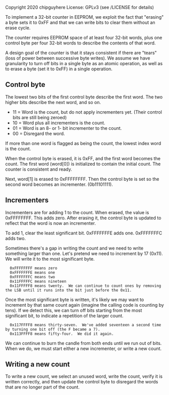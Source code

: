 Copyright 2020 chipguyhere
License: GPLv3 (see /LICENSE for details)

To implement a 32-bit counter in EEPROM, we exploit the fact that "erasing" a byte sets it to 0xFF and that we can write bits
to clear them without an erase cycle.

The counter requires EEPROM space of at least four 32-bit words, plus one control byte per four 32-bit words to describe
the contents of that word.

A design goal of the counter is that it stays consistent if there are "tears" (loss of power between successive byte writes).
We assume we have granularity to turn off bits in a single byte as an atomic operation,
as well as to erase a byte (set it to 0xFF) in a single operation.

## Control byte

The lowest two bits of the first control byte describe the first word.  The two higher bits describe the next word, and so on.

* 11 = Word is the count, but do not apply incrementers yet.  (Their control bits are still being zeroed)
* 10 = Word plus all incrementers is the count.
* 01 = Word is an 8- or 1- bit incrementer to the count.
* 00 = Disregard the word.

If more than one word is flagged as being the count, the lowest index word is the count.

When the control byte is erased, it is 0xFF, and the first word becomes the count.  The first word (word[0]) is initialized to contain the
initial count.  The counter is consistent and ready.

Next, word[1] is erased to 0xFFFFFFFF.  Then the control byte is set so the second word becomes an incrementer.  (0b11101111).

## Incrementers

Incrementers are for adding 1 to the count.  When erased, the value is 0xFFFFFFFF.  This adds zero.  After erasing it, the control byte is
updated to reflect that the word is now an incrementer.

To add 1, clear the least significant bit.  0xFFFFFFFE adds one.  0xFFFFFFFC adds two.

Sometimes there's a gap in writing the count and we need to write something larger than one.  Let's pretend we need to increment by 17
(0x11).  We will write it to the most significant byte.

```
  0xFFFFFFFF means zero
  0xFFFFFFFE means one
  0xFFFFFFFC means two
  0x11FFFFFC means nineteen
  0x11FFFFF8 means twenty.  We can continue to count ones by removing the LSB until it runs into the bit just before the 0x11.
```

Once the most significant byte is written, it's likely we may want to increment by that same count again (imagine the calling code is counting by tens).
If we detect this, we can turn off bits starting from the most significant bit, to indicate a repetition of the larger count.

```
  0x117FFFF8 means thirty-seven.  We've added seventeen a second time by turning one bit off (the F became a 7).
  0x113FFFF8 means fifty-four.  We did it again.
```

We can continue to burn the candle from both ends until we run out of bits.  When we do, we must start either a new incrementer, or write a new
count.

## Writing a new count

To write a new count, we select an unused word, write the count, verify it is written correctly, and then update the control byte to disregard
the words that are no longer part of the count.










